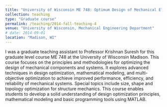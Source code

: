```yaml
---
title: "University of Wisconsin ME 748: Optimum Design of Mechanical Elements and Systems"
collection: teaching
type: "Graduate course"
permalink: /teaching/2014-fall-teaching-4
venue: "University of Wisconsin, Mechanical Engineering Department"
# date: 2014-09-01
location: "Madison, WI"
---
```


I was a graduate teaching assistant to Professor Krishnan Suresh for this graduate level course ME 748 at the University of Wisconsin Madison.
This course focuses on the principles and methodologies for optimizing the design of mechanical components and systems.
It explores advanced techniques in design optimization, mathematical modeling, and multi-objective 
optimization to achieve improved performance, efficiency, and reliability of mechanical systems.
Special topics include size, shape and topology optimization for structure mechanics.
This course enables students to develop a solid understanding of design optimization principles,
mathematical modeling and basic programming tools using MATLAB.
